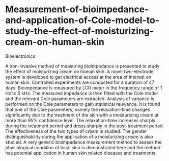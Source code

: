 # Measurement-of-bioimpedance-and-application-of-Cole-model-to-study-the-effect-of-moisturizing-cream-on-human-skin

Bioelectronics

A non-invasive method of measuring bioimpedance is presented to study the effect of moisturizing cream on human skin. A novel two-electrode system is developed to get electrical access at the area of interest on human skin. Controlled experiments are conducted for a duration of 47 days. Bioimpedance is measured by LCR meter in the frequency range of 1 Hz to 5 kHz. The measured impedance is then fitted with the Cole model and the relevant Cole parameters are extracted. Analysis of variance is performed on the Cole parameters to gain statistical relevance. It is found that one of the Cole parameters, namely the relaxation-time changes significantly due to the treatment of the skin with a moisturizing cream at more than 95% confidence level. The relaxation-time increases sharply during the treatment period and drops sharply in the post-treatment period. The effectiveness of the two types of cream is studied. The gender distinguishability during the application of a moisturizing cream is also studied. A very generic bioimpedance measurement method to assess the physiological condition of local skin is demonstrated here and the method has potential application in human skin related diseases and treatments.
